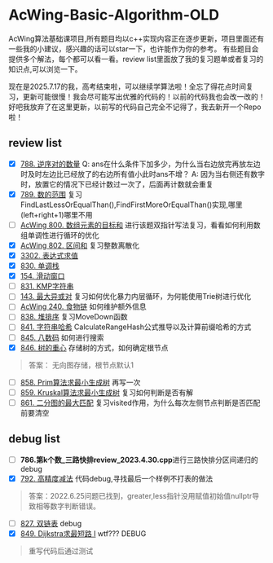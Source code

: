 # AcWing-Basic-Algorithm-OLD

AcWing算法基础课项目,所有题目均以c++实现内容正在逐步更新，项目里面还有一些我的小建议，感兴趣的话可以star一下，也许能作为你的参考。
有些题目会提供多个解法，每个都可以看一看。review list里面放了我的复习题单或者复习的知识点,可以浏览一下。

现在是2025.7.17的我，高考结束啦，可以继续学算法啦！全忘了得花点时间复习，更新可能很慢！我会尽可能写出优雅的代码的！以前的代码我也会改一改的！
好吧我放弃了在这里更新，以前写的代码自己完全不记得了，我去新开一个Repo啦！

## review list

- [X] [788. 逆序对的数量](https://www.acwing.com/problem/content/790/)
  Q: ans在什么条件下加多少，为什么当右边放完再放左边时及时左边比已经放了的右边所有值小此时ans不增？
  A: 因为当右侧还有数字时，放置它的情况下已经计数过一次了，后面再计数就会重复
- [X] [789. 数的范围](https://www.acwing.com/problem/content/description/791/)
  复习FindLastLessOrEqualThan(),FindFirstMoreOrEqualThan()实现,哪里(left+right+1)哪里不用
- [ ] [AcWing 800. 数组元素的目标和](https://www.acwing.com/problem/content/802/)
  进行该题双指针写法复习，看看如何利用数组单调性进行循环的优化
- [X] [AcWing 802. 区间和](https://www.acwing.com/problem/content/804/)
  复习整数离散化
- [X] [3302. 表达式求值](https://www.acwing.com/problem/content/3305/)
- [X] [830. 单调栈](https://www.acwing.com/problem/content/832/)
- [X] [154. 滑动窗口](https://www.acwing.com/problem/content/156/)
- [ ] [831. KMP字符串](https://www.acwing.com/problem/content/833/)
- [ ] [143. 最大异或对](https://www.acwing.com/problem/content/145/)
  复习如何优化暴力内层循环，为何能使用Trie树进行优化
- [ ] [AcWing 240. 食物链](https://www.acwing.com/problem/content/242/)
  如何维护额外信息
- [ ] [838. 堆排序](https://www.acwing.com/problem/content/840/)
  复习MoveDown函数
- [ ] [841. 字符串哈希](https://www.acwing.com/problem/content/843/)
  CalculateRangeHash公式推导以及计算前缀哈希的方式
- [ ] [845. 八数码](https://www.acwing.com/problem/content/847/)
  如何进行搜索
- [X] [846. 树的重心](https://www.acwing.com/problem/content/848/)
  存储树的方式，如何确定根节点

> 答案： 无向图存储，根节点默认1

- [ ] [858. Prim算法求最小生成树](https://www.acwing.com/problem/content/860/)
  再写一次
- [ ] [859. Kruskal算法求最小生成树](https://www.acwing.com/problem/content/861/)
  复习如何判断是否有解
- [ ] [861. 二分图的最大匹配](https://www.acwing.com/problem/content/863/)
  复习visited作用，为什么每次左侧节点判断是否匹配前要清空

## debug list

- [ ] **786.第k个数_三路快排review_2023.4.30.cpp**进行三路快排分区间递归的debug
- [X] [792. 高精度减法](https://www.acwing.com/problem/content/794/)
  代码debug,寻找最后一个样例不打表的做法

> 答案：2022.6.25问题已找到，greater,less指针没用赋值初始值nullptr导致相等数字判断错误。

- [ ] [827. 双链表](https://www.acwing.com/problem/content/829/)
  debug
- [X] [849. Dijkstra求最短路 I](https://www.acwing.com/problem/content/851/)
  wtf??? DEBUG

> 重写代码后通过测试
